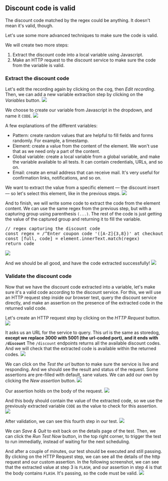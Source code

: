 
## Discount code is valid

The discount code matched by the regex could be anything. It doesn't mean it's valid, though.

Let's use some more advanced techniques to make sure the code is valid.

We will create two more steps:
1. Extract the discount code into a local variable using Javascript.
2. Make an HTTP request to the discount service to make sure the code from the variable is valid.

### Extract the discount code

Let's edit the recording again by clicking on the cog, then _Edit recording_.
Then, we can add a new variable extraction step by clicking on the _Variables_ button.
![](assets/synthetics-elm-var-1.png)

We choose to create our variable from Javascript in the dropdown, and name it `CODE`.
![](assets/synthetics-elm-var-2.png)

A few explanations of the different variables:
- Pattern: create random values that are helpful to fill fields and forms randomly. For example, a timestamp.
- Element: create a value from the content of the element. We won't use that as we need only a part of the content.
- Global variable: create a local variable from a global variable, and make the variable available to all tests. It can contain credentials, URLs, and so on.
- Email: create an email address that can receive mail. It's very useful for confirmation links, notifications, and so on.

We want to extract the value from a specific element — the discount insert — so let's select this element, like in the previous steps.
![](assets/synthetics-elm-var-3.png)

And to finish, we will write some code to extract the code from the element content.
We can use the same regex from the previous step, but with a capturing group using parenthesis `(...)`. The rest of the code is just getting the value of the captured group and returning it to fill the variable.
<pre class="hljs file javascript" data-target="clipboard">
// regex capturing the discount code
const regex = /^Enter coupon code '([A-Z]{3,8})' at checkout/
const [full, code] = element.innerText.match(regex)
return code
</pre>
![](assets/synthetics-elm-var-4.png)

And we should be all good, and have the code extracted successfully!
![](assets/synthetics-elm-var-5.png)


### Validate the discount code

Now that we have the discount code extracted into a variable, let's make sure it's a valid code according to the discount service.
For this, we will use an HTTP request step inside our browser test, query the discount service directly, and make an assertion on the presence of the extracted code in the returned valid code.

Let's create an HTTP request step by clicking on the _HTTP Request_ button.
![](assets/synthetics-elm-http-1.png)

It asks us an URL for the service to query.
This url is the same as storedog, **except we replace 3000 with 5001 (the url-coded port), and it ends with `/discount`**
The `/discount` endpoints returns all the available discount codes.
And we will check that the extracted code is available within the returned codes.
![](assets/synthetics-elm-http-2.png)

We can click on the _Test the url_ button to make sure the service is live and responding.
And we should see the result and status of the request.
Some assertions are pre-filled with default, sane values.
We can add our own by clicking the _New assertion_ button. 
![](assets/synthetics-elm-http-3.png)

Our assertion holds on the body of the request.
![](assets/synthetics-elm-http-4.png)

And this body should contain the value of the extracted code, so we use the previously extracted variable `CODE` as the value to check for this assertion.
![](assets/synthetics-elm-http-5.png)

After validation, we can see this fourth step in our test.
![](assets/synthetics-elm-http-6.png)

We can _Save & Quit_ to exit back on the details page of the test.
Then, we can click the _Run Test Now_ button, in the top right corner, to trigger the test to run immediatly, instead of waiting for the next scheduling.

And after a couple of minutes, our test should be executed and still passing.
By clicking on the HTTP Request step, we can see all the details of the http request and our custom assertion.
In the following screenshot, we can see that the extracted value at step 3 is `FLASH`, and our assertion in step 4 is that the body contains `FLASH`. It's passing, so the code must be valid.
![](assets/synthetics-elm-http-7.png)